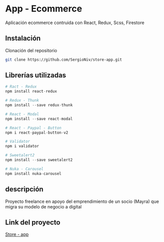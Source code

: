 # App - Ecommerce

Aplicación ecommerce contruida con React, Redux, Scss, Firestore

## Instalación

Clonación del repositorio

```bash
git clone https://github.com/SergioNiv/store-app.git
```

## Librerías utilizadas

```python
# Ract - Redux
npm install react-redux

# Redux - Thunk
npm install --save redux-thunk

# React - Modal
npm install --save react-modal

# React - Paypal - Button
npm i react-paypal-button-v2

# Validator
npm i validator

# Sweetalert2
npm install --save sweetalert2

# Nuka - Carousel
npm install nuka-carousel
```

## descripción

Proyecto freelance en apoyo del emprendimiento de un socio (Mayra) que migra su modelo de negocio a digital

## Link del proyecto

[Store - app](https://choosealicense.com/licenses/mit/)
